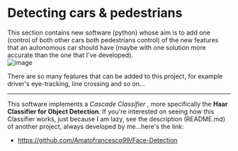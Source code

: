 # Detecting cars & pedestrians

This section contains new software (python) whose aim is to add one (control of both other cars both pedestrians control) of the new features that an autonomous car should have (maybe with one solution more accurate than the one that I've developed).  
![image](https://user-images.githubusercontent.com/80333091/113695329-061fa300-96d1-11eb-9f28-ca8cb4ea5c68.png)

There are so many features that can be added to this project, for example driver's eye-tracking, line crossing and so on... 

***

This software implements a *Cascade Classifier* , more specifically the **Haar Classifier for Object Detection**.
If you're interested on seeing how this Classifier works, just because I am lazy, see the description (README.md) of another project, always developed by me...here's the link:
   - https://github.com/Amatofrancesco99/Face-Detection
